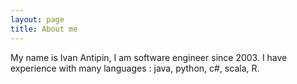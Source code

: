 ```yaml
---
layout: page
title: About me 
---
```


My name is Ivan Antipin, I am software engineer since 2003. 
I have experience with many languages : java, python, c#, scala, R. 

